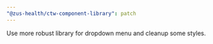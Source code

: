 ```yaml
---
"@zus-health/ctw-component-library": patch
---
```


Use more robust library for dropdown menu and cleanup some styles.
